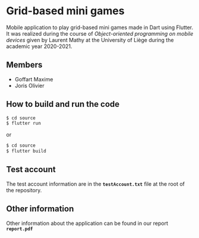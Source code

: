 # Grid-based mini games

Mobile application to play grid-based mini games made in Dart using Flutter. It was realized during the course of *Object-oriented programming on mobile devices* given by Laurent Mathy at the University of Liège during the academic year 2020-2021.

## Members
- Goffart Maxime
- Joris Olivier

## How to build and run the code

```bash
$ cd source
$ flutter run
```
or 
```bash
$ cd source
$ flutter build
```

## Test account

The test account information are in the **`testAccount.txt`** file at the
root of the repository.

## Other information

Other information about the application can be found in our report **`report.pdf`**
